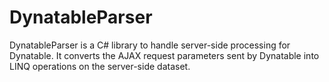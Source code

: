 DynatableParser
===============

DynatableParser is a C# library to handle server-side processing for Dynatable. It converts the AJAX request parameters sent 
by Dynatable into LINQ operations on the server-side dataset.
